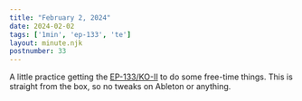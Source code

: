 ```yaml
---
title: "February 2, 2024"
date: 2024-02-02
tags: ['1min', 'ep-133', 'te']
layout: minute.njk
postnumber: 33
---
```



A little practice getting the [EP-133/KO-II](https://teenage.engineering/products/ep-133) to do some free-time things. This is straight from the box, so no tweaks on Ableton or anything. 





